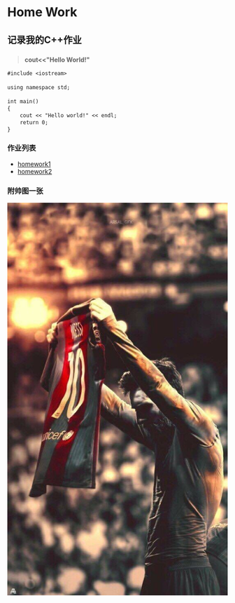 # **Home Work**
## **记录我的C++作业**
###  
>**cout<<"Hello World!"**
```
#include <iostream>

using namespace std;

int main()
{
    cout << "Hello world!" << endl;
    return 0;
}
```
### **作业列表**
- [homework1](https://github.com/littleFlyDog/home-work/blob/main/homeworkfile/homework1.cpp)
- [homework2](https://github.com/littleFlyDog/home-work/blob/main/homeworkfile/homework2.cpp)
### **附帅图一张**
![](https://github.com/littleFlyDog/home-work/blob/main/pictures/Barcelona.jpg)
